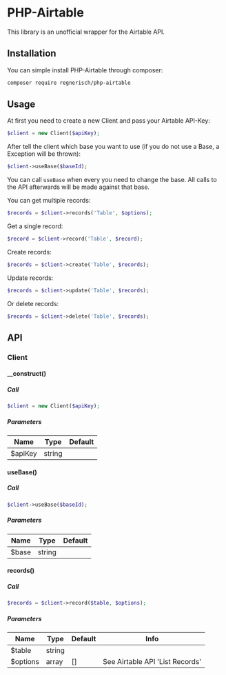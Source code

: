 # PHP-Airtable
This library is an unofficial wrapper for the Airtable API.
## Installation
You can simple install PHP-Airtable through composer:
```bash
composer require regnerisch/php-airtable
```
## Usage
At first you need to create a new Client and pass your Airtable API-Key: 
```php
$client = new Client($apiKey);
```
After tell the client which base you want to use (if you do not use a Base, a Exception will be thrown):
```php
$client->useBase($baseId);
```
You can call `useBase` when every you need to change the base. All calls to the API afterwards will be made against that base.

You can get multiple records: 
```php
$records = $client->records('Table', $options);
```
Get a single record: 
```php
$record = $client->record('Table', $record);
```
Create records:
```php
$records = $client->create('Table', $records);
```
Update records:
```php
$records = $client->update('Table', $records);
```
Or delete records:
```php
$records = $client->delete('Table', $records);
```
## API
### Client
#### __construct()
##### Call
```php
$client = new Client($apiKey);
```
##### Parameters
Name|Type|Default
---|---|---
$apiKey|string|
#### useBase()
##### Call
```php
$client->useBase($baseId);
```
##### Parameters
Name|Type|Default
---|---|---
$base|string|
#### records()
##### Call
```php
$records = $client->record($table, $options);
```
##### Parameters
Name|Type|Default|Info
---|---|---|---
$table|string|
$options|array|[]|See Airtable API 'List Records'
